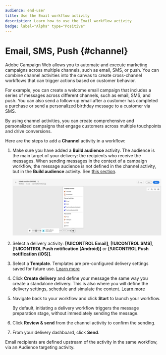 ```yaml
---
audience: end-user
title: Use the Email workflow activity
description: Learn how to use the Email workflow activity
badge: label="Alpha" type="Positive"
---
```


# Email, SMS, Push {#channel}

Adobe Campaign Web allows you to automate and execute marketing campaigns across multiple channels, such as email, SMS, or push. You can combine channel activities into the canvas to create cross-channel workflows that can trigger actions based on customer behavior. 

For example, you can create a welcome email campaign that includes a series of messages across different channels, such as email, SMS, and push. You can also send a follow-up email after a customer has completed a purchase or send a personalized birthday message to a customer via SMS. 

By using channel activities, you can create comprehensive and personalized campaigns that engage customers across multiple touchpoints and drive conversions.

Here are the steps to add a **Channel** activity in a workflow:

1. Make sure you have added a **Build audience** activity. The audience is the main target of your delivery: the recipients who receive the messages. When sending messages in the context of a campaign workflow, the message audience is not defined in the channel activity, but in the **Build audience** activity. See [this section](build-audience.md).

    ![](../../msg/assets/add-delivery-in-wf.png)

1. Select a delivery activity: **[!UICONTROL Email]**, **[!UICONTROL SMS]**, **[!UICONTROL Push notification (Android)]** or **[!UICONTROL Push notification (iOS)]**.

1. Select a **Template**. Templates are pre-configured delivery settings saved for future use. [Learn more](../../msg/delivery-template.md)

1. Click **Create delivery** and define your message the same way you create a standalone delivery. This is also where you will define the delivery settings, schedule and simulate the content. [Learn more](../../msg/gs-message.md)

1. Navigate back to your workflow and click **Start** to launch your workflow.

    By default, initiating a delivery workflow triggers the message preparation stage, without immediately sending the message.
    
1. Click **Review & send** from the channel activity to confirm the sending.

1. From your delivery dashboard, click **Send**.
<!--
description, which use case you can perform (common other activities that you can link before of after the activity)

how to add and configure the activity

example of a configured activity within a workflow
The Email delivery activity allows you to configure the sending an email in a workflow. 

-->



<!-- Scheduled emails available?

This can be a single send email and sent just once, or it can be a recurring email.
* Single send emails are standard emails, sent once.
* Recurring emails allow you to send the same email multiple times to different targets over a defined period. You can aggregate the deliveries per period in order to get reports that correspond to your needs.

When linked to a scheduler, you can define recurring emails.-->

Email recipients are defined upstream of the activity in the same workflow, via an Audience targeting activity.

<!--The message preparation is triggered according to the workflow execution parameters. From the message dashboard, you can select whether to request or not a manual confirmation to send the message (required by default). You can start the workflow manually or place a scheduler activity in the workflow to automate execution.-->
